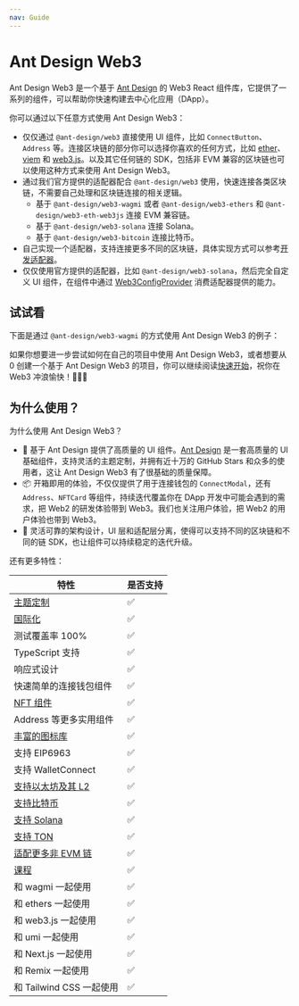 ```yaml
---
nav: Guide
---
```


# Ant Design Web3

Ant Design Web3 是一个基于 [Ant Design](https://ant.design/index-cn) 的 Web3 React 组件库，它提供了一系列的组件，可以帮助你快速构建去中心化应用（DApp）。

你可以通过以下任意方式使用 Ant Design Web3：

- 仅仅通过 `@ant-design/web3` 直接使用 UI 组件，比如 `ConnectButton`、`Address` 等。连接区块链的部分你可以选择你喜欢的任何方式，比如 [ether](https://docs.ethers.org/v6/)、[viem](https://viem.sh/) 和 [web3.js](https://web3js.org/)。以及其它任何链的 SDK，包括非 EVM 兼容的区块链也可以使用这种方式来使用 Ant Design Web3。
- 通过我们官方提供的适配器配合 `@ant-design/web3` 使用，快速连接各类区块链，不需要自己处理和区块链连接的相关逻辑。
  - 基于 `@ant-design/web3-wagmi` 或者 `@ant-design/web3-ethers` 和 `@ant-design/web3-eth-web3js` 连接 EVM 兼容链。
  - 基于 `@ant-design/web3-solana` 连接 Solana。
  - 基于 `@ant-design/web3-bitcoin` 连接比特币。
- 自己实现一个适配器，支持连接更多不同的区块链，具体实现方式可以参考[开发适配器](adapter.zh-CN.md)。
- 仅仅使用官方提供的适配器，比如 `@ant-design/web3-solana`，然后完全自定义 UI 组件，在组件中通过 [Web3ConfigProvider](http://localhost:8000/components/web3-config-provider-cn) 消费适配器提供的能力。

## 试试看

下面是通过 `@ant-design/web3-wagmi` 的方式使用 Ant Design Web3 的例子：

<code compact src="./demos/guide.tsx"></code>

如果你想要进一步尝试如何在自己的项目中使用 Ant Design Web3，或者想要从 0 创建一个基于 Ant Design Web3 的项目，你可以继续阅读[快速开始](quick-start.zh-CN.md)，祝你在 Web3 冲浪愉快！🌊🌊🌊

## 为什么使用？

为什么使用 Ant Design Web3？

- 🎨 基于 Ant Design 提供了高质量的 UI 组件。[Ant Design](https://github.com/ant-design/ant-design) 是一套高质量的 UI 基础组件，支持灵活的主题定制，并拥有近十万的 GitHub Stars 和众多的使用者，这让 Ant Design Web3 有了很基础的质量保障。
- 📦 开箱即用的体验，不仅仅提供了用于连接钱包的 `ConnectModal`，还有 `Address`、`NFTCard` 等组件，持续迭代覆盖你在 DApp 开发中可能会遇到的需求，把 Web2 的研发体验带到 Web3。我们也关注用户体验，把 Web2 的用户体验也带到 Web3。
- 🔌 灵活可靠的架构设计，UI 层和适配层分离，使得可以支持不同的区块链和不同的链 SDK，也让组件可以持续稳定的迭代升级。

还有更多特性：

| 特性                                                             | 是否支持 |
| ---------------------------------------------------------------- | -------- |
| [主题定制](https://web3.ant.design/guide/theme-cn)               | ✅       |
| [国际化](https://web3.ant.design/guide/intl-cn)                  | ✅       |
| 测试覆盖率 100%                                                  | ✅       |
| TypeScript 支持                                                  | ✅       |
| 响应式设计                                                       | ✅       |
| 快速简单的连接钱包组件                                           | ✅       |
| [NFT 组件](https://web3.ant.design/components/nft-card-cn)       | ✅       |
| Address 等更多实用组件                                           | ✅       |
| [丰富的图标库](https://web3.ant.design/components/icons-cn)      | ✅       |
| 支持 EIP6963                                                     | ✅       |
| 支持 WalletConnect                                               | ✅       |
| [支持以太坊及其 L2](https://web3.ant.design/components/wagmi-cn) | ✅       |
| [支持比特币](https://web3.ant.design/components/bitcoin-cn)      | ✅       |
| [支持 Solana](https://web3.ant.design/components/solana-cn)      | ✅       |
| [支持 TON](https://web3.ant.design/components/ton-cn)            | ✅       |
| [适配更多非 EVM 链](https://web3.ant.design/guide/adapter-cn)    | ✅       |
| [课程](https://web3.ant.design/course/introduction-cn)           | ✅       |
| 和 wagmi 一起使用                                                | ✅       |
| 和 ethers 一起使用                                               | ✅       |
| 和 web3.js 一起使用                                              | ✅       |
| 和 umi 一起使用                                                  | ✅       |
| 和 Next.js 一起使用                                              | ✅       |
| 和 Remix 一起使用                                                | ✅       |
| 和 Tailwind CSS 一起使用                                         | ✅       |
